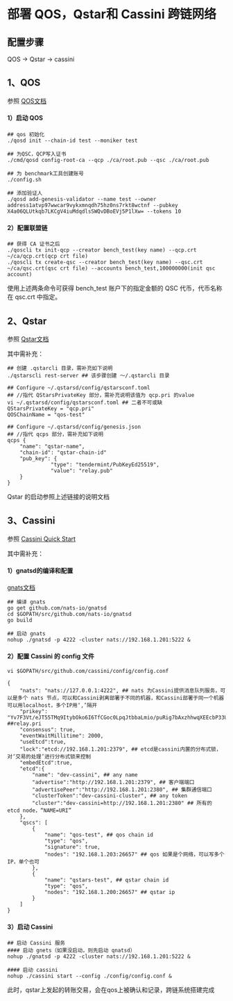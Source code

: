 # 部署 QOS，Qstar和 Cassini 跨链网络
## 配置步骤
QOS -> Qstar -> cassini

## 1、QOS

参照 [QOS文档](http://docs.qoschain.info/qos/)

#### 1）启动 QOS

```
## qos 初始化
./qosd init --chain-id test --moniker test

## 为QSC，QCP写入证书
./cmd/qosd config-root-ca --qcp ./ca/root.pub --qsc ./ca/root.pub

## 为 benchmark工具创建账号
./config.sh

## 添加验证人
./qosd add-genesis-validator --name test --owner address1atvp97wwcar9vykxmnqdh75hz0ns7rkt8wctnf --pubkey X4a06QLUtkqb7LKCgV4iuMdqdlsSWQvDBoEVj5P1lXw= --tokens 10
```

#### 2）配置联盟链
```
## 获得 CA 证书之后
./qoscli tx init-qcp --creator bench_test(key name) --qcp.crt ~/ca/qcp.crt(qcp crt file)
./qoscli tx create-qsc --creator bench_test(key name) --qsc.crt ~/ca/qsc.crt(qsc crt file) --accounts bench_test,100000000(init qsc account)
```

使用上述两条命令可获得 bench_test 账户下的指定金额的 QSC 代币，代币名称在 qsc.crt 中指定。

## 2、Qstar
参照 [Qstar文档](http://docs.qoschain.info/qstars/)

其中需补充：

```
## 创建 .qstarcli 目录，需补充如下说明
./qstarscli rest-server ## 该步骤创建 ～/.qstarcli 目录

## Configure ~/.qstarsd/config/qstarsconf.toml 
## //指代 QStarsPrivateKey 部分，需补充说明该值为 qcp.pri 的value
vi ~/.qstarsd/config/qstarsconf.toml ## 二者不可或缺
QStarsPrivateKey = "qcp.pri"
QOSChainName = "qos-test"

## Configure ~/.qstarsd/config/genesis.json 
## //指代 qcps 部分，需补充如下说明
qcps {
	"name": "qstar-name",
	"chain-id": "qstar-chain-id"
	"pub_key": {
              "type": "tendermint/PubKeyEd25519",
              "value": "relay.pub"
    }
}
```
Qstar 的启动参照上述链接的说明文档

## 3、Cassini
参照 [Cassini Quick Start](https://github.com/QOSGroup/cassini/blob/master/docs/quick_start.md)

其中需补充：

#### 1）gnatsd的编译和配置

[gnats文档](https://github.com/nats-io/gnatsd)

```
## 编译 gnats
go get github.com/nats-io/gnatsd
cd $GOPATH/src/github.com/nats-io/gnatsd
go build

## 启动 gnats
nohup ./gnatsd -p 4222 -cluster nats://192.168.1.201:5222 &
```
#### 2）配置 Cassini 的 config 文件

```
vi $GOPATH/src/github.com/cassini/config/config.conf

{
    "nats": "nats://127.0.0.1:4222", ## nats 为Cassini提供消息队列服务，可以是多个 nats 节点，可以和Cassini剥离部署于不同的机器，和Cassini部署于同一个机器可以用localhost，多个IP用‘,’隔开
    "prikey":    "Yv7F3Vt/eJT55TMq9ItybOko6I6TfCGoc0LpqJtbbaLmio/puRig7bAxzhhwqXEEcbP33UN6I3uCjHWs5aDixQ==", ##relay.pri
    "consensus": true,
    "eventWaitMillitime": 2000,
    "useEtcd":true,
    "lock":"etcd://192.168.1.201:2379", ## etcd是cassini内置的分布式锁，对‘交易的处理’进行分布式锁来控制
    "embedEtcd":true,
    "etcd":{
        "name": "dev-cassini", ## any name
        "advertise":"http://192.168.1.201:2379", ## 客户端端口
        "advertisePeer":"http://192.168.1.201:2380", ## 集群通信端口
        "clusterToken":"dev-cassini-cluster", ## any token
        "cluster":"dev-cassini=http://192.168.1.201:2380" ## 所有的 etcd node，“NAME=URI”
    },
    "qscs": [
        {
            "name": "qos-test", ## qos chain id
            "type": "qos",
            "signature": true,
            "nodes": "192.168.1.203:26657" ## qos 如果是个网络，可以写多个IP，单个也可
        },
        {
            "name": "qstars-test", ## qstar chain id
            "type": "qos",
            "nodes": "192.168.1.200:26657" ## qstar ip
        }
    ]
}
```
#### 3）启动 Cassini

```
## 启动 Cassini 服务
#### 启动 gnets（如果没启动，则先启动 qnatsd）
nohup ./gnatsd -p 4222 -cluster nats://192.168.1.201:5222 &

#### 启动 cassini
nohup ./cassini start --config ./config/config.conf &

```

此时，qstar上发起的转账交易，会在qos上被确认和记录，跨链系统搭建完成

